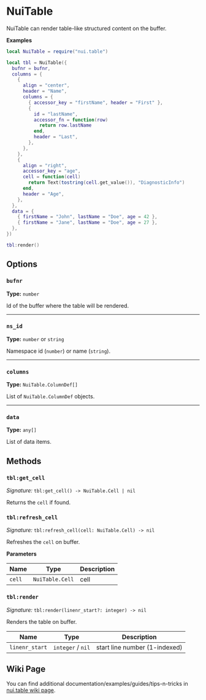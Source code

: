 # NuiTable

NuiTable can render table-like structured content on the buffer.

**Examples**

```lua
local NuiTable = require("nui.table")

local tbl = NuiTable({
  bufnr = bufnr,
  columns = {
    {
      align = "center",
      header = "Name",
      columns = {
        { accessor_key = "firstName", header = "First" },
        {
          id = "lastName",
          accessor_fn = function(row)
            return row.lastName
          end,
          header = "Last",
        },
      },
    },
    {
      align = "right",
      accessor_key = "age",
      cell = function(cell)
        return Text(tostring(cell.get_value()), "DiagnosticInfo")
      end,
      header = "Age",
    },
  },
  data = {
    { firstName = "John", lastName = "Doe", age = 42 },
    { firstName = "Jane", lastName = "Doe", age = 27 },
  },
})

tbl:render()
```

## Options

### `bufnr`

**Type:** `number`

Id of the buffer where the table will be rendered.

---

### `ns_id`

**Type:** `number` or `string`

Namespace id (`number`) or name (`string`).

---

### `columns`

**Type:** `NuiTable.ColumnDef[]`

List of `NuiTable.ColumnDef` objects.

---

### `data`

**Type:** `any[]`

List of data items.

## Methods

### `tbl:get_cell`

_Signature:_ `tbl:get_cell() -> NuiTable.Cell | nil`

Returns the `cell` if found.

### `tbl:refresh_cell`

_Signature:_ `tbl:refresh_cell(cell: NuiTable.Cell) -> nil`

Refreshes the `cell` on buffer.

**Parameters**

| Name   | Type            | Description |
| ------ | --------------- | ----------- |
| `cell` | `NuiTable.Cell` | cell        |

### `tbl:render`

_Signature:_ `tbl:render(linenr_start?: integer) -> nil`

Renders the table on buffer.

| Name           | Type              | Description                   |
| -------------- | ----------------- | ----------------------------- |
| `linenr_start` | `integer` / `nil` | start line number (1-indexed) |

## Wiki Page

You can find additional documentation/examples/guides/tips-n-tricks in [nui.table wiki page](https://github.com/MunifTanjim/nui.nvim/wiki/nui.table).
